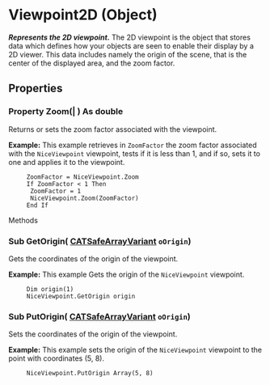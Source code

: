 # Viewpoint2D (Object)

**_Represents the 2D viewpoint._**
The 2D viewpoint is the object that stores data which defines how your objects are seen to enable their display by a 2D viewer. This data includes namely the origin of the scene, that is the center of the displayed area, and the zoom factor.

## Properties

### Property **Zoom**(| ) As double

   Returns or sets the zoom factor associated with the viewpoint.

**Example:**      This example retrieves in `ZoomFactor` the zoom factor associated with the `NiceViewpoint` viewpoint, tests if it is less than 1, and if so, sets it to one and applies it to the viewpoint.

```VBScript
     ZoomFactor = NiceViewpoint.Zoom
     If ZoomFactor < 1 Then
      ZoomFactor = 1
      NiceViewpoint.Zoom(ZoomFactor)
     End If

```

Methods

### Sub **GetOrigin**( [CATSafeArrayVariant](../System/typedef_CATSafeArrayVariant_73843.md)  `oOrigin`)

   Gets the coordinates of the origin of the viewpoint.

**Example:**      This example Gets the origin of the `NiceViewpoint` viewpoint.

```VBScript
     Dim origin(1)
     NiceViewpoint.GetOrigin origin

```

### Sub **PutOrigin**( [CATSafeArrayVariant](../System/typedef_CATSafeArrayVariant_73843.md)  `oOrigin`)

   Sets the coordinates of the origin of the viewpoint.

**Example:**      This example sets the origin of the `NiceViewpoint` viewpoint to the point with coordinates (5, 8).

```VBScript
     NiceViewpoint.PutOrigin Array(5, 8)

```
